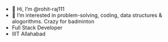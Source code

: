 - 👋 Hi, I’m @rohit-raj111
- 👀 I’m interested in problem-solving, coding, data structures & alogorithms. Crazy for badminton
- Full Stack Developer 
- IIIT Allahabad


<!---
rohit-raj111/rohit-raj111 is a ✨ special ✨ repository because its `README.md` (this file) appears on your GitHub profile.
You can click the Preview link to take a look at your changes.
--->
